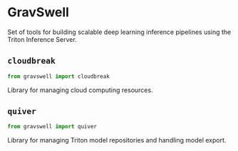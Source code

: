 # GravSwell
Set of tools for building scalable deep learning inference pipelines using the Triton Inference Server.

## `cloudbreak`
```python
from gravswell import cloudbreak
```
Library for managing cloud computing resources.

## `quiver`
```python
from gravswell import quiver
```
Library for managing Triton model repositories and handling model export.
